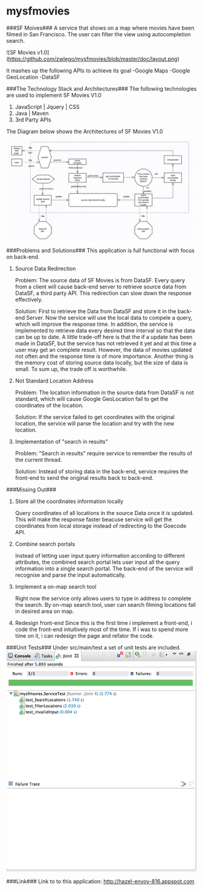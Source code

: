 mysfmovies
==========
###SF Moives###
A service that shows on a map where movies have been filmed in San Francisco. The user can filter the view using autocompletion search.

![SF Movies v1.0] (https://github.com/zwlego/mysfmovies/blob/master/doc/layout.png)

It mashes up the following APIs to achieve its goal
-Google Maps
-Google GeoLocation
-DataSF

###The Technology Stack and Architectures###
The following technologies are used to implement SF Movies V1.0
<ol>
<li>JavaScript | Jquery | CSS
<li>Java | Maven
<li>3rd Party APIs
</ol>

The Diagram below shows the Architectures of SF Movies V1.0

![SF Movies v1.0](https://github.com/zwlego/mysfmovies/blob/master/doc/architectures.png) 


###Problems and Solutions###
This application is full functional with focus on back-end.
<ol>
<li> Source Data Redirection
<p>
Problem: The source data of SF Movies is from DataSF. Every query from a client will cause back-end server to retrieve source
data from DataSF, a third party API. This redirection can slow down the response effectively.</p>
<p>
Solution: First to retrieve the Data from DataSF and store it in the back-end Server. Now the service will use the local data  to compele a query, which will improve the response time. In addition, the service is implemented to retrieve data every desired time interval so that the data can be up to date. A little trade-off here is that the if a update has been made in DataSF, but the service has not retrieved it yet and at this time a user may get an complete result. However, the data of movies updated not often and the response time is of more importance. Another thing is the memory cost of storing source data locally, but the size of data is small. To sum up, the trade off is worthwhile.</p>
<li> Not Standard Location Address
<p>
Problem: The location information in the source data from DataSF is not standard, which will cause Google GeoLocation fail to get the coordinates of the location.</p>
<p>
Solution: If the service failed to get coordinates with the original location, the service will parse the location and try with the new location.</p>
<li> Implementation of "search in results" 
<p>
Problem: "Search in results" require service to remember the results of the current thread. </p>
<p>
Solution: Instead of storing data in the back-end, service requires the front-end to send the original results back to back-end.
</p>
</ol>

###Missing Out###
<ol>
<li>Store all the coordinates information locally 
<p>Query coordinates of all locations in the source Data once it is updated. This will make the response faster beacuse service will get the coordinates from local storage instead of redirecting to the Goecode API.</p>
<li>Combine search portals
<p> Instead of letting user input query information according to different attributes, the combined search portal lets user input all the query information into a single search portal. The back-end of the service will recognise and parse the input automatically. </p>
<li>Implement a on-map search tool
<p>
Right now the service only allows users to type in address to complete the search. By on-map search tool, user can search filming locations fall in desired area on map.
</p>
<li>Redesign front-end
Since this is the first time i implement a front-end, i code the front-end intuitively most of the time. If i was to spend more time on it, i can redesign the page and refator the code. 
</ol>  

###Unit Tests###
Under src/main/test a set of unit tests are included.
![SF Movies v1.0](https://github.com/zwlego/mysfmovies/blob/master/doc/testResult.png)

###Link###
Link to to this application: http://hazel-envoy-816.appspot.com



